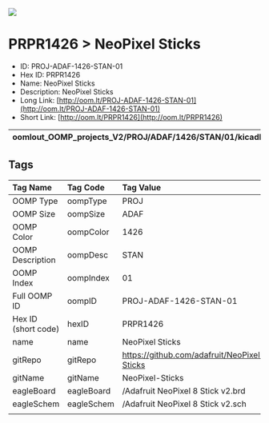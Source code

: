 


  
![][im]
# PRPR1426 > NeoPixel Sticks

- ID: PROJ-ADAF-1426-STAN-01
- Hex ID: PRPR1426
- Name: NeoPixel Sticks
- Description: NeoPixel Sticks
- Long Link: [http://oom.lt/PROJ-ADAF-1426-STAN-01](http://oom.lt/PROJ-ADAF-1426-STAN-01)
- Short Link: [http://oom.lt/PRPR1426](http://oom.lt/PRPR1426)
  

|oomlout_OOMP_projects_V2/PROJ/ADAF/1426/STAN/01/kicadPcb3dFront.png|oomlout_OOMP_projects_V2/PROJ/ADAF/1426/STAN/01/kicadPcb3dBack.png|oomlout_OOMP_projects_V2/PROJ/ADAF/1426/STAN/01/kicadPcb3d.png||
| :---: | :---: | :---: | :---: |

## Tags
  

|Tag Name|Tag Code|Tag Value|
| :--- | :--- | :--- |
|OOMP Type|oompType|PROJ|
|OOMP Size|oompSize|ADAF|
|OOMP Color|oompColor|1426|
|OOMP Description|oompDesc|STAN|
|OOMP Index|oompIndex|01|
|Full OOMP ID|oompID|PROJ-ADAF-1426-STAN-01|
|Hex ID (short code)|hexID|PRPR1426|
|name|name|NeoPixel Sticks|
|gitRepo|gitRepo|https://github.com/adafruit/NeoPixel-Sticks|
|gitName|gitName|NeoPixel-Sticks|
|eagleBoard|eagleBoard|/Adafruit NeoPixel 8 Stick v2.brd|
|eagleSchem|eagleSchem|/Adafruit NeoPixel 8 Stick v2.sch|
||||



[im]: PROJ/ADAF/1426/STAN/01/kicadPcb3d_450.png
